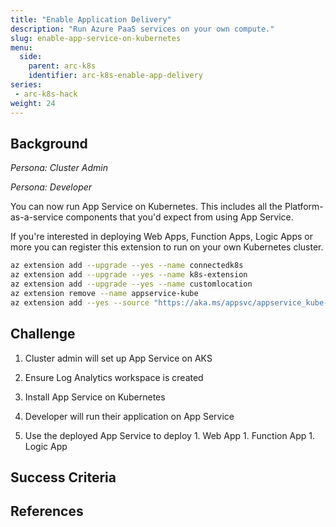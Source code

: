 ```yaml
---
title: "Enable Application Delivery"
description: "Run Azure PaaS services on your own compute."
slug: enable-app-service-on-kubernetes
menu:
  side:
    parent: arc-k8s
    identifier: arc-k8s-enable-app-delivery
series:
 - arc-k8s-hack
weight: 24
---
```


## Background

*Persona: Cluster Admin*

*Persona: Developer*

You can now run App Service on Kubernetes. This includes all the Platform-as-a-service components that you'd expect from using App Service.

If you're interested in deploying Web Apps, Function Apps, Logic Apps or more you can register this extension to run on your own Kubernetes cluster.

```bash
az extension add --upgrade --yes --name connectedk8s
az extension add --upgrade --yes --name k8s-extension
az extension add --upgrade --yes --name customlocation
az extension remove --name appservice-kube
az extension add --yes --source "https://aka.ms/appsvc/appservice_kube-latest-py2.py3-none-any.whl"
```

## Challenge

1. Cluster admin will set up App Service on AKS
  1. Ensure Log Analytics workspace is created
  1. Install App Service on Kubernetes

1. Developer will run their application on App Service
  1. Use the deployed App Service to deploy
    1. Web App
    1. Function App
    1. Logic App

## Success Criteria

## References
